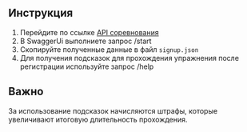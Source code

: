 ## Инструкция

1. Перейдите по ссылке [API соревнования](/challenge/doc/swagger/index.html)
2. В SwaggerUi выполниете запрос /start
3. Скопируйте полученные данные в файл `signup.json`
4. Для получения подсказок для прохождения упражнения после регистрации используйте запрос /help

## Важно

За использование подсказок начисляются штрафы, которые увеличивают итоговую длительность прохождения. 